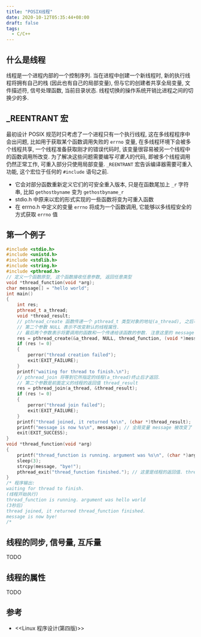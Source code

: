 ```yaml
---
title: "POSIX线程"
date: 2020-10-12T05:35:44+08:00
draft: false
tags:
  - C/C++
---
```


## 什么是线程

线程是一个进程内部的一个控制序列.
当在进程中创建一个新线程时, 新的执行线程将拥有自己的栈 (因此也有自己的局部变量), 但与它的创建者共享全局变量, 文件描述符, 信号处理函数, 当前目录状态.
线程切换的操作系统开销比进程之间的切换少的多.

## \_REENTRANT 宏

最初设计 POSIX 规范时只考虑了一个进程只有一个执行线程, 这在多线程程序中会出问题,
比如用于获取某个函数调用失败的 `errno` 变量, 在多线程环境下会被多个线程共享,
一个线程准备获取刚才的错误代码时, 该变量很容易被另一个线程中的函数调用所改变.
为了解决这些问题需要编写*可重入*的代码, 即被多个线程调用仍然正常工作, 可重入部分只使用局部变量.
`_REENTRANT` 宏告诉编译器需要可重入功能, 这个宏位于任何的 `#include` 语句之前.

- 它会对部分函数重新定义它们的可安全重入版本, 只是在函数尾加上 `_r` 字符串, 比如 `gethostbyname` 变为 `gethostbyname_r`
- stdio.h 中原来以宏的形式实现的一些函数将变为可重入函数
- 在 errno.h 中定义的变量 `errno` 将成为一个函数调用, 它能够以多线程安全的方式获取 `errno` 值

## 第一个例子

```cpp
#include <stdio.h>
#include <unistd.h>
#include <stdlib.h>
#include <string.h>
#include <pthread.h>
// 定义一个函数原型, 这个函数接收任意参数, 返回任意类型
void *thread_function(void *arg);
char message[] = "hello world";
int main()
{
    int res;
    pthread_t a_thread;
    void *thread_result;
    // pthread_create 函数传递一个 pthread_t 类型对象的地址(a_thread), 之后可以用这个地址来引用新线程.
    // 第二个参数 NULL 表示不改变默认的线程属性.
    // 最后两个参数表示将要调用的函数和一个传递给该函数的参数. 注意这里的 message 是全局变量.
    res = pthread_create(&a_thread, NULL, thread_function, (void *)message);
    if (res != 0)
    {
        perror("thread creation failed");
        exit(EXIT_FAILURE);
    }
    printf("waiting for thread to finish.\n");
    // pthread_join 将等到它所指定的线程(a_thread)终止后才返回.
    // 第二个参数是前面定义的线程的返回值 thread_result
    res = pthread_join(a_thread, &thread_result);
    if (res != 0)
    {
        perror("thread join failed");
        exit(EXIT_FAILURE);
    }
    printf("thread joined, it returned %s\n", (char *)thread_result);
    printf("message is now %s\n", message); // 全局变量 message 被改变了
    exit(EXIT_SUCCESS);
}
void *thread_function(void *arg)
{
    printf("thread_function is running. argument was %s\n", (char *)arg);
    sleep(3);
    strcpy(message, "bye!");
    pthread_exit("thread_function finished."); // 这里是线程的返回值. thread_result
}
/* 程序输出:
waiting for thread to finish.
(线程开始执行)
thread_function is running. argument was hello world
(3秒后)
thread joined, it returned thread_function finished.
message is now bye!
/*
```

## 线程的同步, 信号量, 互斥量

TODO

## 线程的属性

TODO

## 参考

- <<Linux 程序设计(第四版)>>
